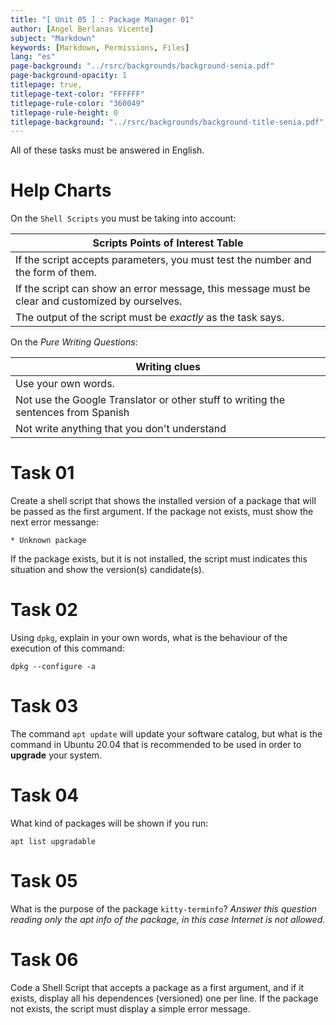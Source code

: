 ```yaml
---
title: "[ Unit 05 ] : Package Manager 01"
author: [Angel Berlanas Vicente]
subject: "Markdown"
keywords: [Markdown, Permissions, Files]
lang: "es"
page-background: "../rsrc/backgrounds/background-senia.pdf"
page-background-opacity: 1
titlepage: true,
titlepage-text-color: "FFFFFF"
titlepage-rule-color: "360049"
titlepage-rule-height: 0
titlepage-background: "../rsrc/backgrounds/background-title-senia.pdf"
---
```


All of these tasks must be answered in English.

# Help Charts

On the `Shell Scripts` you must be taking into account:

| Scripts Points of Interest Table |
|--------------------------|
|If the script accepts parameters, you must test the number and the form of them.|
|If the script can show an error message, this message must be clear and customized by ourselves.|
|The output of the script must be *exactly* as the task says.|

On the *Pure Writing Questions*:

| Writing clues |
|---------------|
|Use your own words.|
|Not use the Google Translator or other stuff to writing the sentences from Spanish|
|Not write anything that you don't understand|

# Task 01

Create a shell script that shows the installed version of a package that will be passed as the first argument. If the package not exists, must show the next error messange:

```shell
* Unknown package
```

If the package exists, but it is not installed, the script must indicates this situation and show the version(s) candidate(s).

# Task 02

Using `dpkg`, explain in your own words, what is the behaviour of the execution of this command:

```shell
dpkg --configure -a
```

# Task 03

The command `apt update` will update your software catalog, but what is the command in Ubuntu 20.04 that is recommended to be used in order to **upgrade** your system.

# Task 04

What kind of packages will be shown if you run:

```shell
apt list upgradable
```

# Task 05

What is the purpose of the package `kitty-terminfo`? *Answer this question reading only the apt info of the package, in this case Internet is not allowed.*

# Task 06

Code a Shell Script that accepts a package as a first argument, and if it exists, display all his dependences (versioned) one per line. If the package not exists, the script must display a simple error message. 